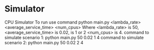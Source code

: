 # Simulator
CPU Simulator
To run use command python main.py <lambda_rate> <average_service_time> <num_cpus>
Where <lambda_rate> is 50, <average_service_time> is 0.02, is 1 or 2 <num_cpus> is 4.
command to simulate scenario 1: python main.py 50 0.02 1 4
command to simulate scenario 2: python main.py 50 0.02 2 4
